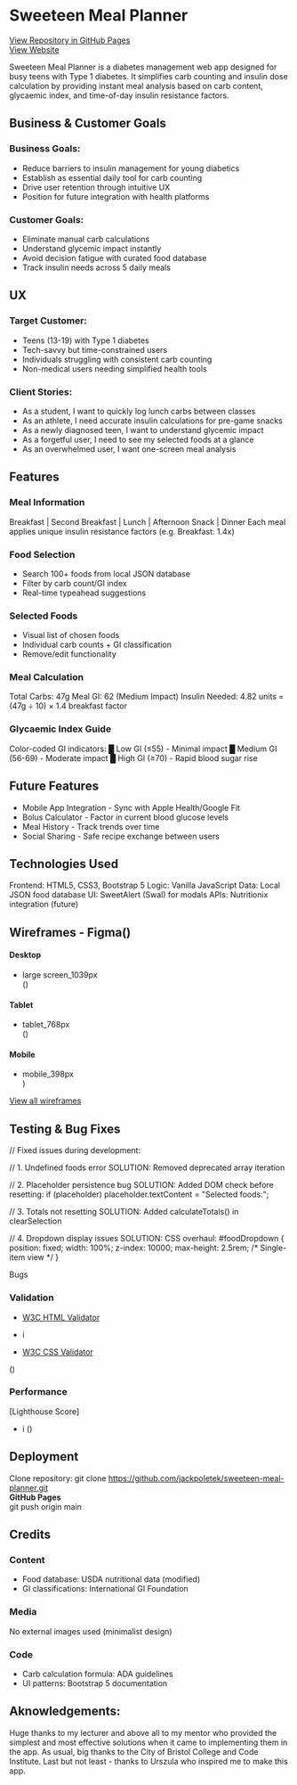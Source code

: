 # Sweeteen Meal Planner

[View Repository in GitHub Pages](https://github.com/jackpoletek/sweeteen-meal-planner) <br>
[View Website](https://jackpoletek.github.io/sweeteen-meal-planner/)

Sweeteen Meal Planner is a diabetes management web app designed for busy teens with Type 1 diabetes. It simplifies carb counting and insulin dose calculation by providing instant meal analysis based on carb content, glycaemic index, and time-of-day insulin resistance factors.

## Business & Customer Goals
### Business Goals:
- Reduce barriers to insulin management for young diabetics
- Establish as essential daily tool for carb counting
- Drive user retention through intuitive UX
- Position for future integration with health platforms

### Customer Goals:
- Eliminate manual carb calculations
- Understand glycemic impact instantly
- Avoid decision fatigue with curated food database
- Track insulin needs across 5 daily meals

## UX
### Target Customer:
- Teens (13-19) with Type 1 diabetes
- Tech-savvy but time-constrained users
- Individuals struggling with consistent carb counting
- Non-medical users needing simplified health tools

### Client Stories:
- As a student, I want to quickly log lunch carbs between classes
- As an athlete, I need accurate insulin calculations for pre-game snacks
- As a newly diagnosed teen, I want to understand glycemic impact
- As a forgetful user, I need to see my selected foods at a glance
- As an overwhelmed user, I want one-screen meal analysis

## Features

### Meal Information
Breakfast | Second Breakfast | Lunch | Afternoon Snack | Dinner
Each meal applies unique insulin resistance factors (e.g. Breakfast: 1.4x)

### Food Selection
- Search 100+ foods from local JSON database
- Filter by carb count/GI index
- Real-time typeahead suggestions

### Selected Foods
- Visual list of chosen foods
- Individual carb counts + GI classification
- Remove/edit functionality

### Meal Calculation
Total Carbs: 47g
Meal GI: 62 (Medium Impact)
Insulin Needed: 4.82 units 
  = (47g ÷ 10) × 1.4 breakfast factor

### Glycaemic Index Guide
Color-coded GI indicators:
█ Low GI (≤55) - Minimal impact
█ Medium GI (56-69) - Moderate impact
█ High GI (≥70) - Rapid blood sugar rise

## Future Features
- Mobile App Integration - Sync with Apple Health/Google Fit
- Bolus Calculator - Factor in current blood glucose levels
- Meal History - Track trends over time
- Social Sharing - Safe recipe exchange between users

## Technologies Used
Frontend: HTML5, CSS3, Bootstrap 5
Logic: Vanilla JavaScript
Data: Local JSON food database
UI: SweetAlert (Swal) for modals
APIs: Nutritionix integration (future)


## Wireframes - Figma()

#### Desktop
- large screen_1039px <br>
()

#### Tablet
- tablet_768px <br>
()

#### Mobile
- mobile_398px <br>
)

[View all wireframes](https://github.com/jackpoletek/)



## Testing & Bug Fixes

// Fixed issues during development:

// 1. Undefined foods error
SOLUTION: Removed deprecated array iteration

// 2. Placeholder persistence bug
SOLUTION: Added DOM check before resetting:
  if (placeholder) placeholder.textContent = "Selected foods:";

// 3. Totals not resetting
SOLUTION: Added calculateTotals() in clearSelection

// 4. Dropdown display issues
SOLUTION: CSS overhaul:
  #foodDropdown {
    position: fixed;
    width: 100%;
    z-index: 10000;
    max-height: 2.5rem; /* Single-item view */
  }

Bugs

### Validation
- [W3C HTML Validator](https://validator.w3.org/)

- i <br>


- [W3C CSS Validator](https://jigsaw.w3.org/css-validator/) <br>

()

### Performance
[Lighthouse Score]  

- i
()


## Deployment
Clone repository: git clone https://github.com/jackpoletek/sweeteen-meal-planner.git <br>
**GitHub Pages**  
git push origin main

## Credits

### Content
- Food database: USDA nutritional data (modified)
- GI classifications: International GI Foundation

### Media
No external images used (minimalist design)

### Code
- Carb calculation formula: ADA guidelines
- UI patterns: Bootstrap 5 documentation

## Aknowledgements:
Huge thanks to my lecturer and above all to my mentor who provided the simplest and most effective solutions when it came to implementing them in the app.
As usual, big thanks to the City of Bristol College and Code Institute.
Last but not least - thanks to Urszula who inspired me to make this app.
